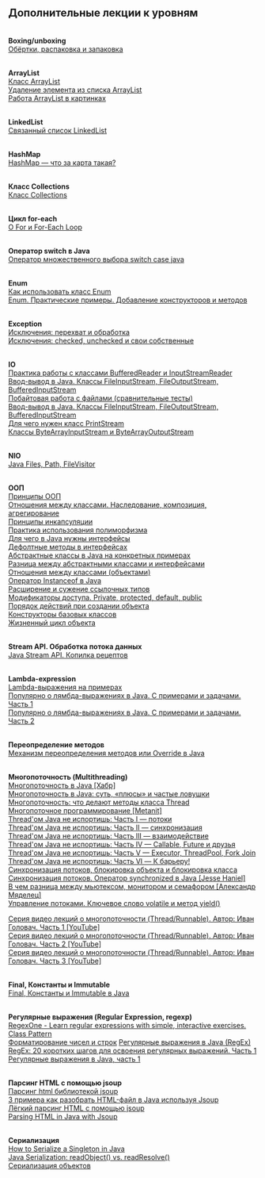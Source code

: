## Дополнительные лекции к уровням

<br>**Boxing/unboxing**  
[Обёртки, распаковка и запаковка](https://javarush.com/groups/posts/1948-objertki-raspakovka-i-zapakovka)

<br>**ArrayList**  
[Класс ArrayList](https://javarush.com/groups/posts/klass-arraylist)  
[Удаление элемента из списка ArrayList](https://javarush.com/groups/posts/1935-udalenie-ehlementa-iz-spiska-arraylist)    
[Работа ArrayList в картинках](https://javarush.com/groups/posts/1936-rabota-arraylist-v-kartinkakh--)

<br>**LinkedList**    
[Связанный список LinkedList](https://javarush.com/groups/posts/1938-linkedlist)

<br>**HashMap**  
[HashMap — что за карта такая?](https://javarush.com/groups/posts/1940-klass-hashmap-)

<br>**Класс Collections**  
[Класс Collections](https://javarush.com/groups/posts/1937-klass-collections)

<br>**Цикл for-each**  
[О For и For-Each Loop](https://javarush.com/groups/posts/for-each-java)

<br>**Оператор switch в Java**  
[Оператор множественного выбора switch case java](https://javarush.com/groups/posts/operator-switch-v-java)

<br>**Enum**  
[Как использовать класс Enum](https://javarush.com/groups/posts/1963-kak-ispoljhzovatjh-klass-enum)  
[Enum. Практические примеры. Добавление конструкторов и методов](https://javarush.com/groups/posts/2260-enum-prakticheskie-primerih-dobavlenie-konstruktorov-i-metodov)

<br>**Exception**  
[Исключения: перехват и обработка](https://javarush.com/groups/posts/1943-iskljuchenija-perekhvat-i-obrabotka)  
[Исключения: checked, unchecked и свои собственные](https://javarush.com/groups/posts/1944-iskljuchenija-checked-unchecked-i-svoi-sobstvennihe)

<br>**IO**  
[Практика работы с классами BufferedReader и InputStreamReader](https://javarush.com/groups/posts/2140-praktika-rabotih-s-klassami-buffreredreader-i-inputstreamreader)  
[Ввод-вывод в Java. Классы FileInputStream, FileOutputStream, BufferedInputStream](https://javarush.com/groups/posts/2020-vvod-vihvod-v-java-klassih-fileinputstream-fileoutputstream-bufferedinputstream)  
[Побайтовая работа с файлами (сравнительные тесты)](https://javarush.com/groups/posts/1468-pobaytovaja-rabota-s-faylami)  
[Ввод-вывод в Java. Классы FileInputStream, FileOutputStream, BufferedInputStream](https://javarush.com/groups/posts/2020-vvod-vihvod-v-java-klassih-fileinputstream-fileoutputstream-bufferedinputstream)  
[Для чего нужен класс PrintStream](https://javarush.com/groups/posts/2138-dlja-chego-nuzhen-klass-printstream)  
[Классы ByteArrayInputStream и ByteArrayOutputStream](https://metanit.com/java/tutorial/6.4.php)  

<br>**NIO**  
[Java Files, Path, FileVisitor](https://javarush.com/groups/posts/2275-files-path)

<br>**ООП**  
[Принципы ООП](https://javarush.com/groups/posts/principy-oop)  
[Отношения между классами. Наследование, композиция, агрегирование](https://javarush.com/groups/posts/1967-otnoshenija-mezhdu-klassami-nasledovanie-kompozicija-i-agregirovanie-)  
[Принципы инкапсуляции](https://javarush.com/groups/posts/1969-principih-inkapsuljacii)  
[Практика использования полиморфизма](https://javarush.com/groups/posts/1974-praktika-ispoljhzovanija-polimorfizma)  
[Для чего в Java нужны интерфейсы](https://javarush.com/groups/posts/1981-dlja-chego-v-java-nuzhnih-interfeysih)  
[Дефолтные методы в интерфейсах](https://javarush.com/groups/posts/1984-defoltnihe-metodih-v-interfeysakh)  
[Абстрактные классы в Java на конкретных примерах](https://javarush.com/groups/posts/1973-abstraktnihe-klassih-v-java-na-konkretnihkh-primerakh)  
[Разница между абстрактными классами и интерфейсами](https://javarush.com/groups/posts/1985-raznica-mezhdu-abstraktnihmi-klassami-i-interfeysami)  
[Отношения между классами (объектами)](http://java-course.ru/begin/relations/)  
[Оператор Instanceof в Java](https://javarush.com/groups/posts/2018-kak-rabotaet-operator-instanceof)  
[Расширение и сужение ссылочных типов](https://javarush.com/groups/posts/2019-rasshirenie-i-suzhenie-ssihlochnihkh-tipov)  
[Модификаторы доступа. Private, protected, default, public](https://javarush.com/groups/posts/1988-modifikatorih-dostupa-private-protected-default-public)  
[Порядок действий при создании объекта](https://javarush.com/groups/posts/2137-porjadok-deystviy-pri-sozdanii-obhhekta)  
[Конструкторы базовых классов](https://javarush.com/groups/posts/1927-konstruktorih-bazovihkh-klassov--)  
[Жизненный цикл объекта](https://javarush.com/groups/posts/1930-zhiznennihy-cikl-obhhekta-)

<br>**Stream API. Обработка потока данных**  
[Java Stream API. Копилка рецептов](https://skillbox.ru/media/base/java-stream-api-kopilka-retseptov/)

<br>**Lambda-expression**  
[Lambda-выражения на примерах](https://javarush.com/groups/posts/845)  
[Популярно о лямбда-выражениях в Java. С примерами и задачами. Часть 1](https://javarush.com/groups/posts/264)  
[Популярно о лямбда-выражениях в Java. С примерами и задачами. Часть 2](https://javarush.com/groups/posts/283)

<br>**Переопределение методов**  
[Механизм переопределения методов или Override в Java](https://javarush.com/groups/posts/1975-kak-ustroen-mekhanizm-pereopredelenija-metodov-)

<br>**Многопоточность (Multithreading)**  
[Многопоточность в Java [Хабр]](https://habr.com/ru/articles/164487/)  
[Многопоточность в Java: суть, «плюсы» и частые ловушки](https://javarush.com/groups/posts/1992-mnogopotochnostjh-v-java-sutjh-pljusih-i-chastihe-lovushki-)  
[Многопоточность: что делают методы класса Thread](https://javarush.com/groups/posts/1993-mnogopotochnostjh-chto-delajut-metodih-klassa-thread)  
[Многопоточное программирование [Metanit]](https://metanit.com/java/tutorial/8.1.php)  
[Thread'ом Java не испортишь: Часть I — потоки](https://javarush.com/groups/posts/2047-threadom-java-ne-isportishjh--chastjh-i---potoki)  
[Thread'ом Java не испортишь: Часть II — синхронизация](https://javarush.com/groups/posts/2048-threadom-java-ne-isportishjh--chastjh-ii---sinkhronizacija)  
[Thread'ом Java не испортишь: Часть III — взаимодействие](https://javarush.com/groups/posts/2060-threadom-java-ne-isportishjh--chastjh-iii---vzaimodeystvie)  
[Thread'ом Java не испортишь: Часть IV — Callable, Future и друзья](https://javarush.com/groups/posts/2065-threadom-java-ne-isportishjh--chastjh-iv---callable-future-i-druzjhja)  
[Thread'ом Java не испортишь: Часть V — Executor, ThreadPool, Fork Join](https://javarush.com/groups/posts/2078-threadom-java-ne-isportishjh--chastjh-v---executor-threadpool-fork-join-pool)  
[Thread'ом Java не испортишь: Часть VI — К барьеру!](https://javarush.com/groups/posts/2111-threadom-java-ne-isportishjh--chastjh-vi---k-barjheru)  
[Синхронизация потоков, блокировка объекта и блокировка класса](https://javarush.com/groups/posts/1055-sinkhronizacija-potokov-blokirovka-obhhekta-i-blokirovka-klassa)  
[Синхронизация потоков. Оператор synchronized в Java [Jesse Haniel]](https://javarush.com/groups/posts/1994-sinkhronizacija-potokov-operator-synchronized)  
[В чем разница между мьютексом, монитором и семафором [Александр Мяделец]](https://javarush.com/groups/posts/2174-v-chem-raznica-mezhdu-mjhjuteksom-monitorom-i-semaforom)  
[Управление потоками. Ключевое слово volatile и метод yield()](https://javarush.com/groups/posts/1998-upravlenie-potokami-metodih-volatile-i-yield)  

[Серия видео лекций о многопоточности (Thread/Runnable). Автор: Иван Головач. Часть 1 [YouTube]](https://www.youtube.com/playlist?list=PLoij6udfBncj0Qb1SA11WEgeF63ES0cX8)   
[Серия видео лекций о многопоточности (Thread/Runnable). Автор: Иван Головач. Часть 2 [YouTube]](https://www.youtube.com/playlist?list=PLoij6udfBncjs-sVS7_Rl1eAI22b7FZVG)   
[Серия видео лекций о многопоточности (Thread/Runnable). Автор: Иван Головач. Часть 3 [YouTube]](https://www.youtube.com/playlist?list=PLoij6udfBnciIxF8EePacwtBYacCNwh-d)

<br>**Final, Константы и Immutable**  
[Final, Константы и Immutable в Java](https://javarush.com/groups/posts/1946-neizmennoe-v-java-final-konstantih-i-immutable)  

<br>**Регулярные выражения (Regular Expression, regexp)**  
[RegexOne - Learn regular expressions with simple, interactive exercises.](https://regexone.com/)  
[Class Pattern](https://docs.oracle.com/javase/7/docs/api/java/util/regex/Pattern.html)  
[Форматирование чисел и строк](https://hr-vector.com/java/formatirovanie-chisel-strok)
[Регулярные выражения в Java (RegEx)](https://javarush.com/groups/posts/regulyarnye-vyrazheniya-v-java)  
[RegEx: 20 коротких шагов для освоения регулярных выражений. Часть 1](https://javarush.com/groups/posts/2679-regex-20-korotkikh-shagov-dlja-osvoenija-reguljarnihkh-vihrazheniy-chastjh-1)  
[Регулярные выражения в Java, часть 1](https://javarush.com/groups/posts/136-reguljarnihe-vihrazhenija-v-java-chastjh-1)  

<br>**Парсинг HTML с помощью jsoup**  
[Парсинг html библиотекой jsoup](https://javarush.com/groups/posts/2767-parsing-html-bibliotekoy-jsoup-)  
[3 примера как разобрать HTML-файл в Java используя Jsoup](https://javarush.com/groups/posts/1086-3-primera-kak-razobratjh-html-fayl-v-java-ispoljhzuja-jsoup)  
[Лёгкий парсинг HTML с помощью jsoup](https://javarush.com/groups/posts/2007-legkiy-parsing-html-s-pomojshjhju-jsoup)  
[Parsing HTML in Java with Jsoup](https://www.baeldung.com/java-with-jsoup)

<br>**Сериализация**  
[How to Serialize a Singleton in Java](https://www.baeldung.com/java-serialize-singleton)  
[Java Serialization: readObject() vs. readResolve()](https://www.baeldung.com/java-serialization-readobject-vs-readresolve)  
[Сериализация объектов](https://java-online.ru/blog-serialization.xhtml)  
